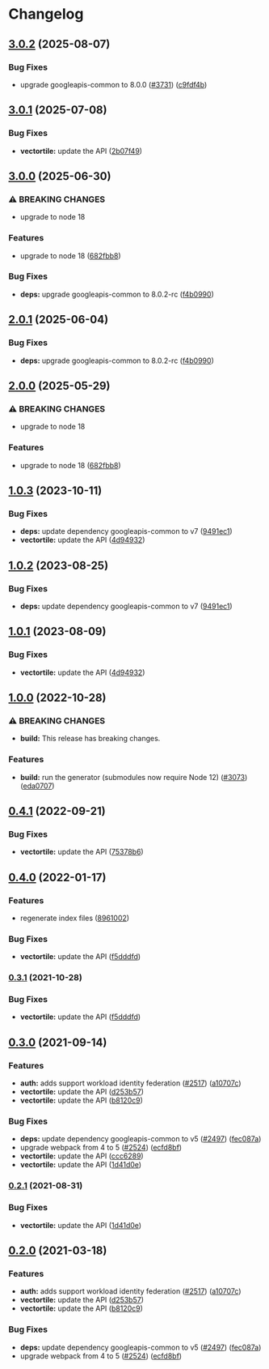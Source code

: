 # Changelog

## [3.0.2](https://github.com/googleapis/google-api-nodejs-client/compare/vectortile-v3.0.1...vectortile-v3.0.2) (2025-08-07)


### Bug Fixes

* upgrade googleapis-common to 8.0.0  ([#3731](https://github.com/googleapis/google-api-nodejs-client/issues/3731)) ([c9fdf4b](https://github.com/googleapis/google-api-nodejs-client/commit/c9fdf4b34d6c9bcf608eee35dd281d4680be9797))

## [3.0.1](https://github.com/googleapis/google-api-nodejs-client/compare/vectortile-v3.0.0...vectortile-v3.0.1) (2025-07-08)


### Bug Fixes

* **vectortile:** update the API ([2b07f49](https://github.com/googleapis/google-api-nodejs-client/commit/2b07f4962381b1ba31d74be825caac0e0b858d61))

## [3.0.0](https://github.com/googleapis/google-api-nodejs-client/compare/vectortile-v2.0.1...vectortile-v3.0.0) (2025-06-30)


### ⚠ BREAKING CHANGES

* upgrade to node 18

### Features

* upgrade to node 18 ([682fbb8](https://github.com/googleapis/google-api-nodejs-client/commit/682fbb869189ae92b3e9a194d37d0548af0c1f92))


### Bug Fixes

* **deps:** upgrade googleapis-common to 8.0.2-rc ([f4b0990](https://github.com/googleapis/google-api-nodejs-client/commit/f4b099071040cfbcfe4a2e7d487d45ee93b369e0))

## [2.0.1](https://github.com/googleapis/google-api-nodejs-client/compare/vectortile-v2.0.0...vectortile-v2.0.1) (2025-06-04)


### Bug Fixes

* **deps:** upgrade googleapis-common to 8.0.2-rc ([f4b0990](https://github.com/googleapis/google-api-nodejs-client/commit/f4b099071040cfbcfe4a2e7d487d45ee93b369e0))

## [2.0.0](https://github.com/googleapis/google-api-nodejs-client/compare/vectortile-v1.0.3...vectortile-v2.0.0) (2025-05-29)


### ⚠ BREAKING CHANGES

* upgrade to node 18

### Features

* upgrade to node 18 ([682fbb8](https://github.com/googleapis/google-api-nodejs-client/commit/682fbb869189ae92b3e9a194d37d0548af0c1f92))

## [1.0.3](https://github.com/googleapis/google-api-nodejs-client/compare/vectortile-v1.0.2...vectortile-v1.0.3) (2023-10-11)


### Bug Fixes

* **deps:** update dependency googleapis-common to v7 ([9491ec1](https://github.com/googleapis/google-api-nodejs-client/commit/9491ec1cdc3c413e7d73edcfcd59cf5c28a7c855))
* **vectortile:** update the API ([4d94932](https://github.com/googleapis/google-api-nodejs-client/commit/4d949325d92ba6b2d157ee662953161b17963fbc))

## [1.0.2](https://github.com/googleapis/google-api-nodejs-client/compare/vectortile-v1.0.1...vectortile-v1.0.2) (2023-08-25)


### Bug Fixes

* **deps:** update dependency googleapis-common to v7 ([9491ec1](https://github.com/googleapis/google-api-nodejs-client/commit/9491ec1cdc3c413e7d73edcfcd59cf5c28a7c855))

## [1.0.1](https://github.com/googleapis/google-api-nodejs-client/compare/vectortile-v1.0.0...vectortile-v1.0.1) (2023-08-09)


### Bug Fixes

* **vectortile:** update the API ([4d94932](https://github.com/googleapis/google-api-nodejs-client/commit/4d949325d92ba6b2d157ee662953161b17963fbc))

## [1.0.0](https://github.com/googleapis/google-api-nodejs-client/compare/vectortile-v0.4.1...vectortile-v1.0.0) (2022-10-28)


### ⚠ BREAKING CHANGES

* **build:** This release has breaking changes.

### Features

* **build:** run the generator (submodules now require Node 12) ([#3073](https://github.com/googleapis/google-api-nodejs-client/issues/3073)) ([eda0707](https://github.com/googleapis/google-api-nodejs-client/commit/eda07079dadab46a80b6f9ede618f4f43030169e))

## [0.4.1](https://github.com/googleapis/google-api-nodejs-client/compare/vectortile-v0.4.0...vectortile-v0.4.1) (2022-09-21)


### Bug Fixes

* **vectortile:** update the API ([75378b6](https://github.com/googleapis/google-api-nodejs-client/commit/75378b66115e25007e9df7e531b9f4264b8175ad))

## [0.4.0](https://github.com/googleapis/google-api-nodejs-client/compare/vectortile-v0.3.1...vectortile-v0.4.0) (2022-01-17)


### Features

* regenerate index files ([8961002](https://github.com/googleapis/google-api-nodejs-client/commit/8961002a4fa44fe92e6e44cf248d66a4b298262a))


### Bug Fixes

* **vectortile:** update the API ([f5dddfd](https://github.com/googleapis/google-api-nodejs-client/commit/f5dddfd151df7f308496c5ea33a2b53fc586c997))

### [0.3.1](https://www.github.com/googleapis/google-api-nodejs-client/compare/vectortile-v0.3.0...vectortile-v0.3.1) (2021-10-28)


### Bug Fixes

* **vectortile:** update the API ([f5dddfd](https://www.github.com/googleapis/google-api-nodejs-client/commit/f5dddfd151df7f308496c5ea33a2b53fc586c997))

## [0.3.0](https://www.github.com/googleapis/google-api-nodejs-client/compare/vectortile-v0.2.1...vectortile-v0.3.0) (2021-09-14)


### Features

* **auth:** adds support workload identity federation ([#2517](https://www.github.com/googleapis/google-api-nodejs-client/issues/2517)) ([a10707c](https://www.github.com/googleapis/google-api-nodejs-client/commit/a10707c477759e7c9ef6360a2fe800856fb600c1))
* **vectortile:** update the API ([d253b57](https://www.github.com/googleapis/google-api-nodejs-client/commit/d253b579c3094e38f541df0ef74a0bb55907ebcc))
* **vectortile:** update the API ([b8120c9](https://www.github.com/googleapis/google-api-nodejs-client/commit/b8120c9fef960e7621313d0405561cd1361a4d56))


### Bug Fixes

* **deps:** update dependency googleapis-common to v5 ([#2497](https://www.github.com/googleapis/google-api-nodejs-client/issues/2497)) ([fec087a](https://www.github.com/googleapis/google-api-nodejs-client/commit/fec087abcf3d994dd41c3ffa0a0c12b1f9f09dae))
* upgrade webpack from 4 to 5  ([#2524](https://www.github.com/googleapis/google-api-nodejs-client/issues/2524)) ([ecfd8bf](https://www.github.com/googleapis/google-api-nodejs-client/commit/ecfd8bfcd06e1beabff7ec9a8c4000222379eb8d))
* **vectortile:** update the API ([ccc6289](https://www.github.com/googleapis/google-api-nodejs-client/commit/ccc628934a3d33dc9845f02b8455aea876b4b824))
* **vectortile:** update the API ([1d41d0e](https://www.github.com/googleapis/google-api-nodejs-client/commit/1d41d0e0d5c23eafd71e36bc03e70c0aa3761ee8))

### [0.2.1](https://www.github.com/googleapis/google-api-nodejs-client/compare/vectortile-v0.2.0...vectortile-v0.2.1) (2021-08-31)


### Bug Fixes

* **vectortile:** update the API ([1d41d0e](https://www.github.com/googleapis/google-api-nodejs-client/commit/1d41d0e0d5c23eafd71e36bc03e70c0aa3761ee8))

## [0.2.0](https://www.github.com/googleapis/google-api-nodejs-client/compare/vectortile-v0.1.0...vectortile-v0.2.0) (2021-03-18)


### Features

* **auth:** adds support workload identity federation ([#2517](https://www.github.com/googleapis/google-api-nodejs-client/issues/2517)) ([a10707c](https://www.github.com/googleapis/google-api-nodejs-client/commit/a10707c477759e7c9ef6360a2fe800856fb600c1))
* **vectortile:** update the API ([d253b57](https://www.github.com/googleapis/google-api-nodejs-client/commit/d253b579c3094e38f541df0ef74a0bb55907ebcc))
* **vectortile:** update the API ([b8120c9](https://www.github.com/googleapis/google-api-nodejs-client/commit/b8120c9fef960e7621313d0405561cd1361a4d56))


### Bug Fixes

* **deps:** update dependency googleapis-common to v5 ([#2497](https://www.github.com/googleapis/google-api-nodejs-client/issues/2497)) ([fec087a](https://www.github.com/googleapis/google-api-nodejs-client/commit/fec087abcf3d994dd41c3ffa0a0c12b1f9f09dae))
* upgrade webpack from 4 to 5  ([#2524](https://www.github.com/googleapis/google-api-nodejs-client/issues/2524)) ([ecfd8bf](https://www.github.com/googleapis/google-api-nodejs-client/commit/ecfd8bfcd06e1beabff7ec9a8c4000222379eb8d))
